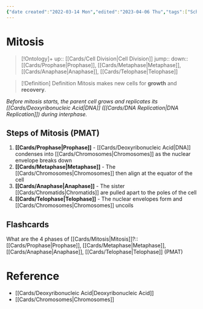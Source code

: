 ```yaml
---
{"date created":"2022-03-14 Mon","edited":"2023-04-06 Thu","tags":["School","on/Science/Biology/Genetics"],"dg-publish":true,"permalink":"/cards/mitosis/","dgPassFrontmatter":true}
---
```


# Mitosis

> [!Ontology]+
> up:: [[Cards/Cell Division\|Cell Division]]
> jump::
> down:: [[Cards/Prophase\|Prophase]], [[Cards/Metaphase\|Metaphase]], [[Cards/Anaphase\|Anaphase]], [[Cards/Telophase\|Telophase]]

> [!Definition] Definition
> Mitosis makes new cells for **growth** and **recovery**.

*Before mitosis starts, the parent cell grows and replicates its [[Cards/Deoxyribonucleic Acid\|DNA]] ([[Cards/DNA Replication\|DNA Replication]]) during interphase.*

## Steps of Mitosis (PMAT)

1. **[[Cards/Prophase\|Prophase]]** - [[Cards/Deoxyribonucleic Acid\|DNA]] condenses into [[Cards/Chromosomes\|Chromosomes]] as the nuclear envelope breaks down
2. **[[Cards/Metaphase\|Metaphase]]** - The [[Cards/Chromosomes\|Chromosomes]] then align at the equator of the cell
3. **[[Cards/Anaphase\|Anaphase]]** - The sister [[Cards/Chromatids\|Chromatids]] are pulled apart to the poles of the cell
4. **[[Cards/Telophase\|Telophase]]** - The nuclear envelopes form and [[Cards/Chromosomes\|Chromosomes]] uncoils

## Flashcards

What are the 4 phases of [[Cards/Mitosis\|Mitosis]]?:: [[Cards/Prophase\|Prophase]], [[Cards/Metaphase\|Metaphase]], [[Cards/Anaphase\|Anaphase]], [[Cards/Telophase\|Telophase]] (PMAT)
<!--SR:!2022-08-20,20,250-->

# Reference

- [[Cards/Deoxyribonucleic Acid\|Deoxyribonucleic Acid]]
- [[Cards/Chromosomes\|Chromosomes]]